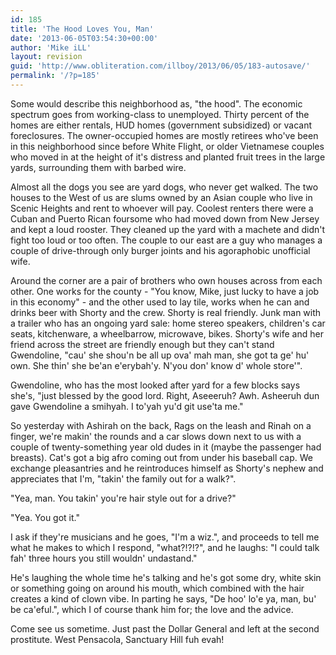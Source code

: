 ```yaml
---
id: 185
title: 'The Hood Loves You, Man'
date: '2013-06-05T03:54:30+00:00'
author: 'Mike iLL'
layout: revision
guid: 'http://www.obliteration.com/illboy/2013/06/05/183-autosave/'
permalink: '/?p=185'
---
```


Some would describe this neighborhood as, "the hood". The economic spectrum goes from working-class to unemployed. Thirty percent of the homes are either rentals, HUD homes (government subsidized) or vacant foreclosures. The owner-occupied homes are mostly retirees who've been in this neighborhood since before White Flight, or older Vietnamese couples who moved in at the height of it's distress and planted fruit trees in the large yards, surrounding them with barbed wire.

Almost all the dogs you see are yard dogs, who never get walked. The two houses to the West of us are slums owned by an Asian couple who live in Scenic Heights and rent to whoever will pay. Coolest renters there were a Cuban and Puerto Rican foursome who had moved down from New Jersey and kept a loud rooster. They cleaned up the yard with a machete and didn't fight too loud or too often. The couple to our east are a guy who manages a couple of drive-through only burger joints and his agoraphobic unofficial wife.

Around the corner are a pair of brothers who own houses across from each other. One works for the county - "You know, Mike, just lucky to have a job in this economy" - and the other used to lay tile, works when he can and drinks beer with Shorty and the crew. Shorty is real friendly. Junk man with a trailer who has an ongoing yard sale: home stereo speakers, children's car seats, kitchenware, a wheelbarrow, microwave, bikes. Shorty's wife and her friend across the street are friendly enough but they can't stand Gwendoline, "cau' she shou'n be all up ova' mah man, she got ta ge' hu' own. She thin' she be'an e'erybah'y. N'you don' know d' whole store'".

Gwendoline, who has the most looked after yard for a few blocks says she's, "just blessed by the good lord. Right, Aseeeruh? Awh. Asheeruh dun gave Gwendoline a smihyah. I to'yah yu'd git use'ta me."

So yesterday with Ashirah on the back, Rags on the leash and Rinah on a finger, we're makin' the rounds and a car slows down next to us with a couple of twenty-something year old dudes in it (maybe the passenger had breasts). Cat's got a big afro coming out from under his baseball cap. We exchange pleasantries and he reintroduces himself as Shorty's nephew and appreciates that I'm, "takin' the family out for a walk?".

"Yea, man. You takin' you're hair style out for a drive?"

"Yea. You got it."

I ask if they're musicians and he goes, "I'm a wiz.", and proceeds to tell me what he makes to which I respond, "what?!?!?", and he laughs: "I could talk fah' three hours you still wouldn' undastand."

He's laughing the whole time he's talking and he's got some dry, white skin or something going on around his mouth, which combined with the hair creates a kind of clown vibe. In parting he says, "De hoo' lo'e ya, man, bu' be ca'eful.", which I of course thank him for; the love and the advice.

Come see us sometime. Just past the Dollar General and left at the second prostitute. West Pensacola, Sanctuary Hill fuh evah!